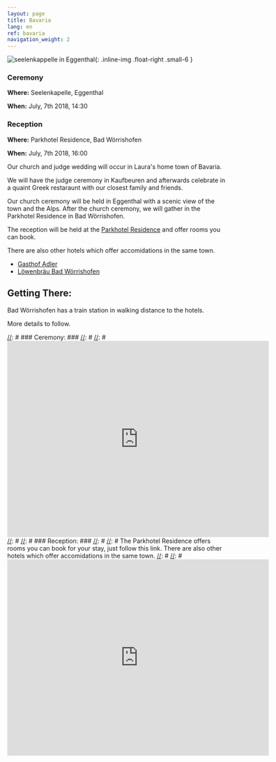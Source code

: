```yaml
---
layout: page
title: Bavaria
lang: en
ref: bavaria
navigation_weight: 2
---
```


![seelenkappelle in Eggenthal](/photos/seelenkappelle.jpg "Seelenkappelle"){: .inline-img .float-right .small-6 }

### Ceremony ###
**Where:** Seelenkapelle, Eggenthal

**When:** July, 7th 2018, 14:30

### Reception ###
**Where:** Parkhotel Residence, Bad Wörrishofen

**When:** July, 7th 2018, 16:00

Our church and judge wedding will occur in Laura's home town of Bavaria.

We will have the judge ceremony in Kaufbeuren and afterwards celebrate in a quaint Greek restaraunt with our closest family and friends.

Our church ceremony will be held in Eggenthal with a scenic view of the town and the Alps. After the church ceremony, we will gather in the Parkhotel Residence in Bad Wörrishofen.

The reception will be held at the <a href="http://www.parkhotel-residence.de/" target="_blank" rel="noopener">Parkhotel Residence</a> and offer rooms you can book.

There are also other hotels which offer accomidations in the same town.
* <a href="http://www.adler-trommer.de/" target="_blank" rel="noopener">Gasthof Adler</a>
* <a href="http://www.loewenbraeu-bad-woerishofen.de/" target="_blank" rel="noopener">Löwenbräu Bad Wörrishofen</a>

## Getting There: ##

Bad Wörrishofen has a train station in walking distance to the hotels.

More details to follow.

[//]: # 
[//]: # ### Ceremony: ###
[//]: # 
[//]: # <iframe src="https://www.google.com/maps/embed?pb=!1m14!1m8!1m3!1d10697.103969521337!2d10.512983!3d47.911697!3m2!1i1024!2i768!4f13.1!3m3!1m2!1s0x0%3A0x683254a0c46b4ba1!2sMaria+Seelenkapelle+Eggenthal!5e0!3m2!1sen!2sus!4v1485719697231" width="600" height="450" frameborder="0" style="border:0" allowfullscreen></iframe>
[//]: # 
[//]: # ### Reception: ###
[//]: # 
[//]: # The Parkhotel Residence offers rooms you can book for your stay, just follow this link. There are also other hotels which offer accomidations in the same town.
[//]: # 
[//]: # <iframe src="https://www.google.com/maps/embed?pb=!1m18!1m12!1m3!1d2669.4269900763247!2d10.594501315777162!3d48.005459979213065!2m3!1f0!2f0!3f0!3m2!1i1024!2i768!4f13.1!3m3!1m2!1s0x479c119769ecff39%3A0x475ecaea14b14b7!2sParkhotel+Residence!5e0!3m2!1sen!2sde!4v1482410555253" width="600" height="450" frameborder="0" style="border:0" allowfullscreen></iframe>
